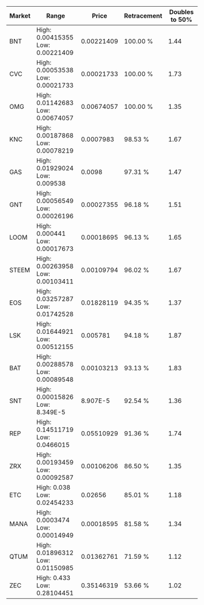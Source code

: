 | Market | Range | Price| Retracement | Doubles to 50% |
| --- | --- | --- | --- | --- |
| BNT | High: 0.00415355<br />Low: 0.00221409 | 0.00221409 | 100.00 % | 1.44 |
| CVC | High: 0.00053538<br />Low: 0.00021733 | 0.00021733 | 100.00 % | 1.73 |
| OMG | High: 0.01142683<br />Low: 0.00674057 | 0.00674057 | 100.00 % | 1.35 |
| KNC | High: 0.00187868<br />Low: 0.00078219 | 0.0007983 | 98.53 % | 1.67 |
| GAS | High: 0.01929024<br />Low: 0.009538 | 0.0098 | 97.31 % | 1.47 |
| GNT | High: 0.00056549<br />Low: 0.00026196 | 0.00027355 | 96.18 % | 1.51 |
| LOOM | High: 0.000441<br />Low: 0.00017673 | 0.00018695 | 96.13 % | 1.65 |
| STEEM | High: 0.00263958<br />Low: 0.00103411 | 0.00109794 | 96.02 % | 1.67 |
| EOS | High: 0.03257287<br />Low: 0.01742528 | 0.01828119 | 94.35 % | 1.37 |
| LSK | High: 0.01644921<br />Low: 0.00512155 | 0.005781 | 94.18 % | 1.87 |
| BAT | High: 0.00288578<br />Low: 0.00089548 | 0.00103213 | 93.13 % | 1.83 |
| SNT | High: 0.00015826<br />Low: 8.349E-5 | 8.907E-5 | 92.54 % | 1.36 |
| REP | High: 0.14511719<br />Low: 0.0466015 | 0.05510929 | 91.36 % | 1.74 |
| ZRX | High: 0.00193459<br />Low: 0.00092587 | 0.00106206 | 86.50 % | 1.35 |
| ETC | High: 0.038<br />Low: 0.02454233 | 0.02656 | 85.01 % | 1.18 |
| MANA | High: 0.0003474<br />Low: 0.00014949 | 0.00018595 | 81.58 % | 1.34 |
| QTUM | High: 0.01896312<br />Low: 0.01150985 | 0.01362761 | 71.59 % | 1.12 |
| ZEC | High: 0.433<br />Low: 0.28104451 | 0.35146319 | 53.66 % | 1.02 |
